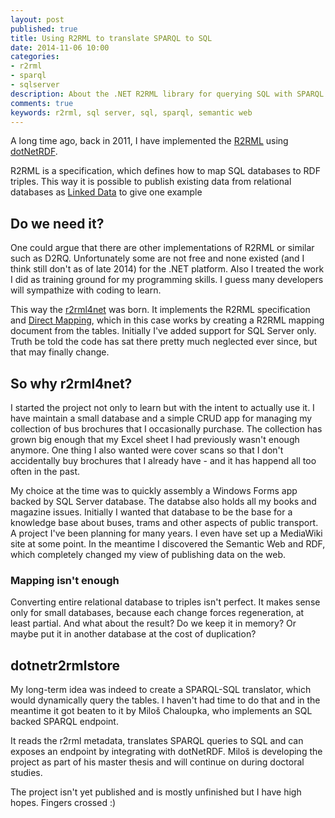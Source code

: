 ```yaml
---
layout: post
published: true
title: Using R2RML to translate SPARQL to SQL
date: 2014-11-06 10:00
categories:
- r2rml
- sparql
- sqlserver
description: About the .NET R2RML library for querying SQL with SPARQL
comments: true
keywords: r2rml, sql server, sql, sparql, semantic web
---
```


A long time ago, back in 2011, I have implemented the [R2RML][r2rml] using [dotNetRDF][dotNetRDF]. 

R2RML is a specification, which defines how to map SQL databases to RDF triples. This way it is possible to publish existing data from relational databases as [Linked Data][ld] to give one example

<!--more-->

## Do we need it?

One could argue that there are other implementations of R2RML or similar such as D2RQ. Unfortunately some are not free and none existed (and I think still don't as of late 2014) for the .NET platform. Also I treated the work I did as training ground for my programming skills. I guess many developers will sympathize with coding to learn.

This way the [r2rml4net](http://r2rml.net) was born. It implements the R2RML specification and [Direct Mapping][dm], which in this case works by creating a R2RML mapping document from the tables. Initially I've added support for SQL Server only. Truth be told the code has sat there pretty much neglected ever since, but that may finally change.

## So why r2rml4net?

I started the project not only to learn but with the intent to actually use it. I have maintain a small database and a simple CRUD app for managing my collection of bus brochures that I occasionally purchase. The collection has grown big enough that my Excel sheet I had previously wasn't enough anymore. One thing I also wanted were cover scans so that I don't accidentally buy brochures that I already have - and it has happend all too often in the past.

My choice at the time was to quickly assembly a Windows Forms app backed by SQL Server database. The databse also holds all my books and magazine issues. Initially I wanted that database to be the base for a knowledge base about buses, trams and other aspects of public transport. A project I've been planning for many years. I even have set up a MediaWiki site at some point. In the meantime I discovered the Semantic Web and RDF, which completely changed my view of publishing data on the web.

### Mapping isn't enough

Converting entire relational database to triples isn't perfect. It makes sense only for small databases, because each change forces regeneration, at least partial. And what about the result? Do we keep it in memory? Or maybe put it in another database at the cost of duplication?

## dotnetr2rmlstore

My long-term idea was indeed to create a SPARQL-SQL translator, which would dynamically query the tables. I haven't had time to do that and in the meantime it got beaten to it by Miloš Chaloupka, who implements an SQL backed SPARQL endpoint. 

It reads the r2rml metadata, translates SPARQL queries to SQL and can exposes an endpoint by integrating with dotNetRDF. Miloš is developing the project as part of his master thesis and will continue on during doctoral studies.

The project isn't yet published and is mostly unfinished but I have high hopes. Fingers crossed :)

[r2rml]: http://www.w3.org/TR/r2rml/
[dotNetRDF]: http://dotnetrdf.org
[ld]: http://en.wikipedia.org/wiki/Linked_data
[dm]: http://www.w3.org/TR/rdb-direct-mapping/
[d2rq]: http://d2rq.org/
[Ultrawrap]: http://capsenta.com/architecture/
